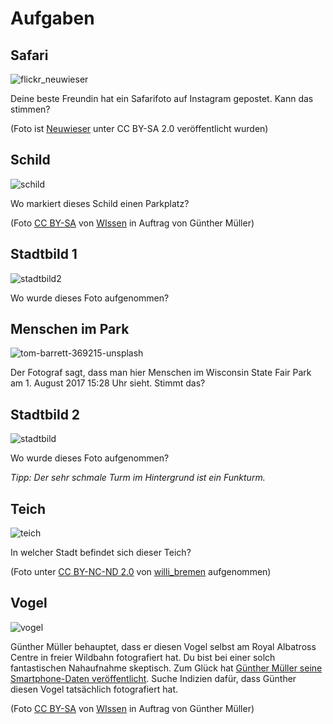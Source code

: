 # Aufgaben

## Safari

![flickr_neuwieser](img/flickr_neuwieser.jpg)

Deine beste Freundin hat ein Safarifoto auf Instagram gepostet. Kann das stimmen?

(Foto ist [Neuwieser](https://www.flickr.com/photos/neuwieser/) unter CC BY-SA 2.0 veröffentlicht wurden)

## Schild

![schild](img/schild.jpg)

Wo markiert dieses Schild einen Parkplatz?

(Foto [CC BY-SA](https://creativecommons.org/licenses/by-sa/4.0/legalcode.de) von [WIssen](https://wi-wissen.de/) in Auftrag von Günther Müller)

## Stadtbild 1

![stadtbild2](img/stadtbild2.jpg)

Wo wurde dieses Foto aufgenommen?

## Menschen im Park

![tom-barrett-369215-unsplash](img/tom-barrett-369215-unsplash.jpg)

Der Fotograf sagt, dass man hier Menschen im Wisconsin State Fair Park am 1. August 2017 15:28 Uhr sieht. Stimmt das?

## Stadtbild 2

![stadtbild](img/stadtbild.jpg)

Wo wurde dieses Foto aufgenommen?

*Tipp: Der sehr schmale Turm im Hintergrund ist ein Funkturm.*

## Teich

![teich](img/teich.jpg)

In welcher Stadt befindet sich dieser Teich? 

(Foto unter [CC BY-NC-ND 2.0](https://creativecommons.org/licenses/by-nc-nd/2.0/) von [willi_bremen](https://www.flickr.com/photos/127321163@N04/) aufgenommen)

## Vogel

![vogel](img/vogel.jpg)

Günther Müller behauptet, dass er diesen Vogel selbst am Royal Albatross Centre in freier Wildbahn fotografiert hat. Du bist bei einer solch fantastischen Nahaufnahme skeptisch. Zum Glück hat [Günther Müller seine Smartphone-Daten veröffentlicht](https://apps.informatik.cc/tracking/). Suche Indizien dafür, dass Günther diesen Vogel tatsächlich fotografiert hat.

(Foto [CC BY-SA](https://creativecommons.org/licenses/by-sa/4.0/legalcode.de) von [WIssen](https://wi-wissen.de/) in Auftrag von Günther Müller)






